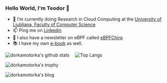 ### Hello World, I'm Teodor 👋
- 🔭 I’m currently doing Research in Cloud Computing at the [University of Ljubljana, Faculty of Computer Science](https://www.fri.uni-lj.si/en)
- 📫 Ping me on [Linkedin](https://www.linkedin.com/in/teodor-janez-podobnik/)
- 📰 I also have a newsletter on eBPF called [eBPFChirp]([https://medium.com/@cloudchirp](https://ebpfchirp.substack.com/))
- 📚 I have my own [e-book](https://dorkamotorka.gumroad.com/l/beyord-your-horizon-tjp) as well.

![dorkamotorka's github stats](https://github-readme-stats.vercel.app/api?username=dorkamotorka&show_icons=true&line_height=21&show_icons=true&theme=nord)
<span style="display:inline-block; width: 10px;"></span>
![Top Langs](https://github-readme-stats.vercel.app/api/top-langs/?username=dorkamotorka&show_icons=true&layout=compact&theme=nord&count_private=truecount_private=true)

![dorkamotorka's trophy](https://github-profile-trophy.vercel.app/?username=dorkamotorka&theme=nord&column=7&margin-w=10&margin-h=15)

![dorkamotorka's blog](https://github-read-medium.vercel.app/latest?username=cloudchirp&limit=6&theme=nord)
